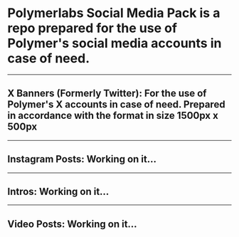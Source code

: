 # Polymerlabs Social Media Pack is a repo prepared for the use of Polymer's social media accounts in case of need.

-------------------------------------------------------------
X Banners (Formerly Twitter):
For the use of Polymer's X accounts in case of need.
Prepared in accordance with the format in size 1500px x 500px 
-------------------------------------------------------------

-------------------------------------------------------------
Instagram Posts:
Working on it...
-------------------------------------------------------------

-------------------------------------------------------------
Intros:
Working on it...
-------------------------------------------------------------

-------------------------------------------------------------
Video Posts:
Working on it...
-------------------------------------------------------------
